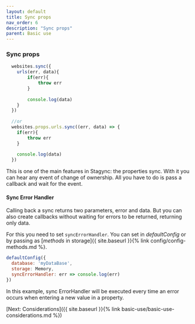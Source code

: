 ```yaml
---
layout: default
title: Sync props
nav_order: 6
description: "Sync props"
parent: Basic use
---
```


### Sync props
```javascript
  websites.sync({
    urls(err, data){
        if(err){
            throw err
        }
        
        console.log(data)
    }
  })
  
  //or
  websites.props.urls.sync((err, data) => {
    if(err){
        throw err
    }
    
    console.log(data)
  })
```

This is one of the main features in Stagync: the properties sync.
With it you can hear any event of change of ownership.
All you have to do is pass a callback and wait for the event.

#### Sync Error Handler
Calling back a sync returns two parameters, error and data. 
But you can also create callbacks without waiting for errors to be returned, returning only data.

For this you need to set `syncErrorHandler`. You can set in *defaultConfig* or by passing as [*methods* in storage]{{ site.baseurl }}{% link config/config-methods.md %}.
```javascript
defaultConfig({
  database: 'myDataBase',
  storage: Memory,
  syncErrorHandler: err => console.log(err)
})
```

In this example, sync ErrorHandler will be executed every time an error occurs when entering a new value in a property.

[Next: Considerations]({{ site.baseurl }}{% link basic-use/basic-use-considerations.md %})
